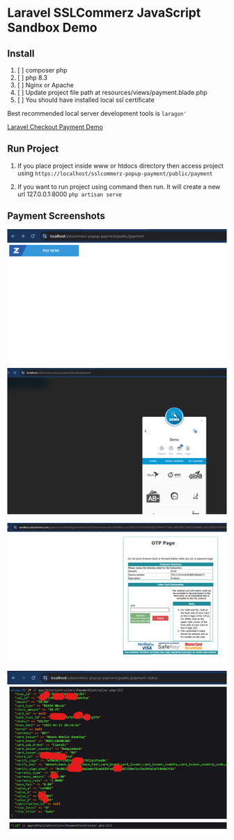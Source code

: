 # Laravel SSLCommerz JavaScript Sandbox Demo
## Install
1. [ ] composer php
2. [ ] php 8.3
3. [ ] Nginx or Apache
4. [ ] Update project file path at resources/views/payment.blade.php
5. [ ] You should have installed local ssl certificate

Best recommended local server development tools is `laragon'`

[Laravel Checkout Payment Demo](https://github.com/Programming-Mindset/sslcommerze-demopayment)

## Run Project
1. If you place project inside www or htdocs directory then access project using 
`https://localhost/sslcommerz-popup-payment/public/payment`


1. If you want to run project using command then run. It will create a new url 127.0.0.1:8000 
 `php artisan serve`

## Payment Screenshots
<img src="https://raw.githubusercontent.com/arif98741/sslcommerz-laravel-demo-js-example/master/screenshot/payment-page.png" >
<br>
<br>
<img src="https://raw.githubusercontent.com/arif98741/sslcommerz-laravel-demo-js-example/master/screenshot/payment-popup.png" >
<br>
<br>
<img src="https://raw.githubusercontent.com/arif98741/sslcommerz-laravel-demo-js-example/master/screenshot/gateway-page.png" >
<br>
<br>
<img src="https://raw.githubusercontent.com/arif98741/sslcommerz-laravel-demo-js-example/master/screenshot/payment-success-response.png" >

<br>
<br>
